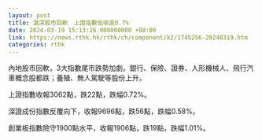 ```yaml
---
layout: post
title: 滬深股市回軟　上證指數低收逾0.7%
date: 2024-03-19 15:13:26.000000000 +08:00
link: https://news.rthk.hk/rthk/ch/component/k2/1745256-20240319.htm
categories: rthk
---
```


內地股市回軟，3大指數尾市跌勢加劇。銀行、保險、證券、人形機械人、飛行汽車概念股都跌；養殖、無人駕駛等股份上升。

上證指數收報3062點，跌22點，跌幅0.72%。

深證成份指數反覆向下，收報9696點，跌56點，跌幅0.58%。

創業板指數險守1900點水平，收報1906點，跌19點，跌幅1.01%。
